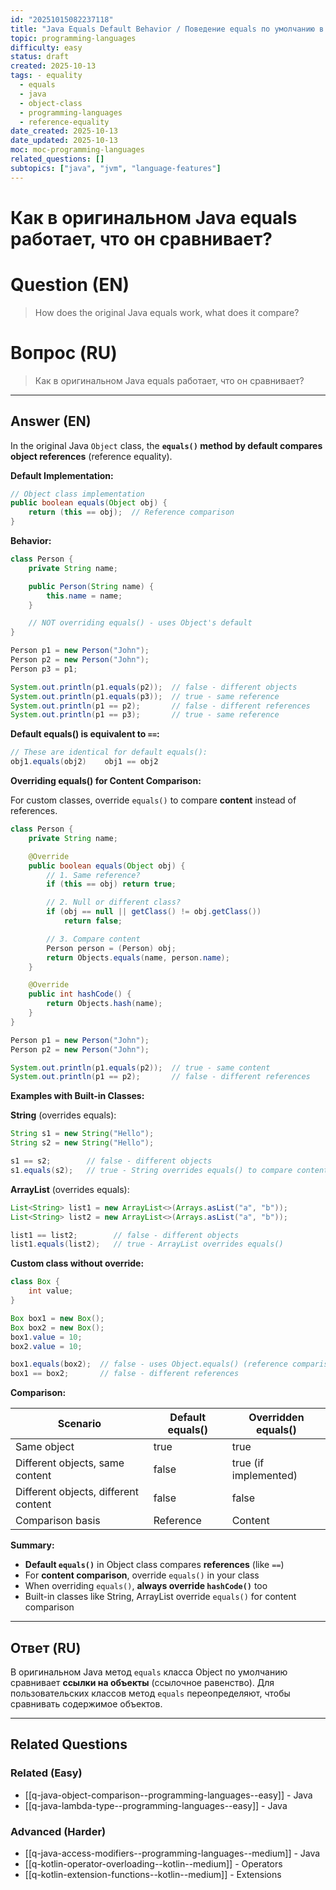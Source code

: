 ```yaml
---
id: "20251015082237118"
title: "Java Equals Default Behavior / Поведение equals по умолчанию в Java"
topic: programming-languages
difficulty: easy
status: draft
created: 2025-10-13
tags: - equality
  - equals
  - java
  - object-class
  - programming-languages
  - reference-equality
date_created: 2025-10-13
date_updated: 2025-10-13
moc: moc-programming-languages
related_questions: []
subtopics: ["java", "jvm", "language-features"]
---
```

# Как в оригинальном Java equals работает, что он сравнивает?

# Question (EN)
> How does the original Java equals work, what does it compare?

# Вопрос (RU)
> Как в оригинальном Java equals работает, что он сравнивает?

---

## Answer (EN)

In the original Java `Object` class, the **`equals()` method by default compares object references** (reference equality).

**Default Implementation:**

```java
// Object class implementation
public boolean equals(Object obj) {
    return (this == obj);  // Reference comparison
}
```

**Behavior:**

```java
class Person {
    private String name;

    public Person(String name) {
        this.name = name;
    }

    // NOT overriding equals() - uses Object's default
}

Person p1 = new Person("John");
Person p2 = new Person("John");
Person p3 = p1;

System.out.println(p1.equals(p2));  // false - different objects
System.out.println(p1.equals(p3));  // true - same reference
System.out.println(p1 == p2);       // false - different references
System.out.println(p1 == p3);       // true - same reference
```

**Default equals() is equivalent to `==`:**

```java
// These are identical for default equals():
obj1.equals(obj2)    obj1 == obj2
```

**Overriding equals() for Content Comparison:**

For custom classes, override `equals()` to compare **content** instead of references.

```java
class Person {
    private String name;

    @Override
    public boolean equals(Object obj) {
        // 1. Same reference?
        if (this == obj) return true;

        // 2. Null or different class?
        if (obj == null || getClass() != obj.getClass())
            return false;

        // 3. Compare content
        Person person = (Person) obj;
        return Objects.equals(name, person.name);
    }

    @Override
    public int hashCode() {
        return Objects.hash(name);
    }
}

Person p1 = new Person("John");
Person p2 = new Person("John");

System.out.println(p1.equals(p2));  // true - same content
System.out.println(p1 == p2);       // false - different references
```

**Examples with Built-in Classes:**

**String** (overrides equals):

```java
String s1 = new String("Hello");
String s2 = new String("Hello");

s1 == s2;        // false - different objects
s1.equals(s2);   // true - String overrides equals() to compare content
```

**ArrayList** (overrides equals):

```java
List<String> list1 = new ArrayList<>(Arrays.asList("a", "b"));
List<String> list2 = new ArrayList<>(Arrays.asList("a", "b"));

list1 == list2;        // false - different objects
list1.equals(list2);   // true - ArrayList overrides equals()
```

**Custom class without override:**

```java
class Box {
    int value;
}

Box box1 = new Box();
Box box2 = new Box();
box1.value = 10;
box2.value = 10;

box1.equals(box2);  // false - uses Object.equals() (reference comparison)
box1 == box2;       // false - different references
```

**Comparison:**

| Scenario | Default equals() | Overridden equals() |
|----------|------------------|---------------------|
| Same object | true | true |
| Different objects, same content | false | true (if implemented) |
| Different objects, different content | false | false |
| Comparison basis | Reference | Content |

**Summary:**

- **Default `equals()`** in Object class compares **references** (like `==`)
- For **content comparison**, override `equals()` in your class
- When overriding `equals()`, **always override `hashCode()`** too
- Built-in classes like String, ArrayList override `equals()` for content comparison

---

## Ответ (RU)

В оригинальном Java метод `equals` класса Object по умолчанию сравнивает **ссылки на объекты** (ссылочное равенство). Для пользовательских классов метод `equals` переопределяют, чтобы сравнивать содержимое объектов.


---

## Related Questions

### Related (Easy)
- [[q-java-object-comparison--programming-languages--easy]] - Java
- [[q-java-lambda-type--programming-languages--easy]] - Java

### Advanced (Harder)
- [[q-java-access-modifiers--programming-languages--medium]] - Java
- [[q-kotlin-operator-overloading--kotlin--medium]] - Operators
- [[q-kotlin-extension-functions--kotlin--medium]] - Extensions

